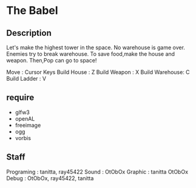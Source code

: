 The Babel
====

## Description

Let's make the highest tower in the space.
No warehouse is game over.
Enemies try to break warehouse.
To save food,make the house and weapon.
Then,Pop can go to space!

Move           : Cursor Keys
Build House    : Z
Build Weapon   : X
Build Warehouse: C
Build Ladder   : V

## require

- glfw3
- openAL
- freeimage
- ogg
- vorbis

## Staff

Programing : tanitta, ray45422
Sound : OtObOx
Graphic : tanitta OtObOx
Debug : OtObOx, ray45422, tanitta

